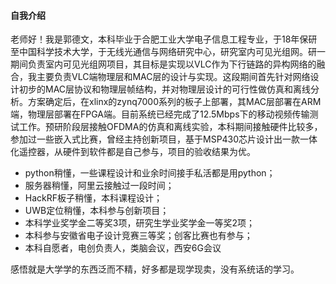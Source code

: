 #### 自我介绍

老师好！我是郭德文，本科毕业于合肥工业大学电子信息工程专业，于18年保研至中国科学技术大学，于无线光通信与网络研究中心，研究室内可见光组网。研一期间负责室内可见光组网项目，其目标是实现以VLC作为下行链路的异构网络的融合，我主要负责VLC端物理层和MAC层的设计与实现。这段期间首先针对网络设计初步的MAC层协议和物理层帧结构，并对物理层设计的可行性做仿真和离线分析。方案确定后，在xlinx的zynq7000系列的板子上部署，其MAC层部署在ARM端，物理层部署在FPGA端。目前系统已经完成了12.5Mbps下的移动视频传输测试工作。预研阶段层接触OFDMA的仿真和离线实验，本科期间接触硬件比较多，参加过一些嵌入式比赛，曾经主持创新项目，基于MSP430芯片设计出一款一体化遥控器，从硬件到软件都是自己参与，项目的验收结果为优。

- python稍懂，一些课程设计和业余时间接手私活都是用python；
- 服务器稍懂，阿里云接触过一段时间；
- HackRF板子稍懂，本科课程设计；
- UWB定位稍懂，本科参与创新项目；
- 本科学业奖学金二等奖3项，研究生学业奖学金一等奖2项；
- 本科参与安徽省电子设计竞赛三等奖；创客比赛也有参与；
- 本科自愿者，电创负责人，类脑会议，西安6G会议

感悟就是大学学的东西泛而不精，好多都是现学现卖，没有系统话的学习。